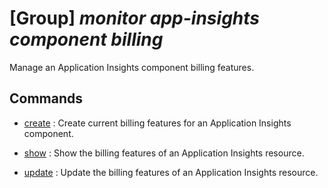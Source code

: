 # [Group] _monitor app-insights component billing_

Manage an Application Insights component billing features.

## Commands

- [create](/Commands/monitor/app-insights/component/billing/_create.md)
: Create current billing features for an Application Insights component.

- [show](/Commands/monitor/app-insights/component/billing/_show.md)
: Show the billing features of an Application Insights resource.

- [update](/Commands/monitor/app-insights/component/billing/_update.md)
: Update the billing features of an Application Insights resource.
